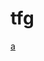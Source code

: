 # tfg
<a href = https://htmlpreview.github.io/?https://github.com/heraces/tfg/blob/main/StoryLab-javaScript/index.html> a<a>
